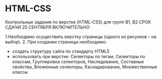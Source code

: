# HTML-CSS
Контрольные задания по верстке (HTML-CSS) для групп B1, B2
СРОК СДАЧИ 25 СЕНТЯБРЯ ВКЛЮЧИТЕЛЬНО

1.Необходимо осуществить верстку страницы (одного из рисунков – на выбор).
2. При создании страницы необходимо:
- создать структуру сайта по стандарту HTML5
- использовать при верстке: Селекторы по тегам, Селекторы по классам, Группировка селекторов, Наследование, Составные свойства, Вложенные селекторы, Каскадирование, Множественные классы

